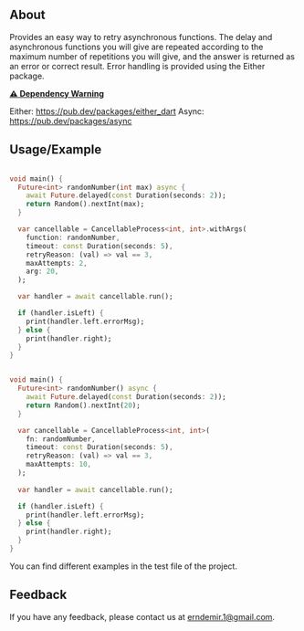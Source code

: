 ## About

Provides an easy way to retry asynchronous functions. The delay and asynchronous functions you will give are repeated according to the maximum number of repetitions you will give, and the answer is returned as an error or correct result. Error handling is provided using the Either package.

**[⚠ Dependency Warning]()**

Either: https://pub.dev/packages/either_dart
Async: https://pub.dev/packages/async

## Usage/Example

```dart

void main() {
  Future<int> randomNumber(int max) async {
    await Future.delayed(const Duration(seconds: 2));
    return Random().nextInt(max);
  }

  var cancellable = CancellableProcess<int, int>.withArgs(
    function: randomNumber,
    timeout: const Duration(seconds: 5),
    retryReason: (val) => val == 3,
    maxAttempts: 2,
    arg: 20,
  );

  var handler = await cancellable.run();

  if (handler.isLeft) {
    print(handler.left.errorMsg);
  } else {
    print(handler.right);
  }
}


void main() {
  Future<int> randomNumber() async {
    await Future.delayed(const Duration(seconds: 2));
    return Random().nextInt(20);
  }

  var cancellable = CancellableProcess<int, int>(
    fn: randomNumber,
    timeout: const Duration(seconds: 5),
    retryReason: (val) => val == 3,
    maxAttempts: 10,
  );
  
  var handler = await cancellable.run();

  if (handler.isLeft) {
    print(handler.left.errorMsg);
  } else {
    print(handler.right);
  }
}


```

You can find different examples in the test file of the project.

## Feedback

If you have any feedback, please contact us at erndemir.1@gmail.com.
